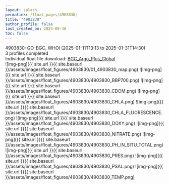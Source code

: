 ```yaml
---
layout: splash
permalink: /float_pages/4903830/
title: "4903830"
author_profile: false
last_created_on: 2025-09-30
toc: false
---
```

 
4903830: GO-BGC, WHOI (2025-01-11T13:13 to 2025-01-31T14:30)\
3 profiles completed\
Individual float file download: [BGC_Argo_Plus_Global](https://ftp.soest.hawaii.edu/bgc_argo_plus/Individual_Floats/outliers_removed/4903830_Sprof_processed.nc)\
![img-png]({{ site.url }}{{ site.baseurl }}/assets/images/float_figures/4903830/01_4903830_map.png)
![img-png]({{ site.url }}{{ site.baseurl }}/assets/images/float_figures/4903830/4903830_BBP700.png)
![img-png]({{ site.url }}{{ site.baseurl }}/assets/images/float_figures/4903830/4903830_CDOM.png)
![img-png]({{ site.url }}{{ site.baseurl }}/assets/images/float_figures/4903830/4903830_CHLA.png)
![img-png]({{ site.url }}{{ site.baseurl }}/assets/images/float_figures/4903830/4903830_CHLA_FLUORESCENCE.png)
![img-png]({{ site.url }}{{ site.baseurl }}/assets/images/float_figures/4903830/4903830_DOXY.png)
![img-png]({{ site.url }}{{ site.baseurl }}/assets/images/float_figures/4903830/4903830_NITRATE.png)
![img-png]({{ site.url }}{{ site.baseurl }}/assets/images/float_figures/4903830/4903830_PH_IN_SITU_TOTAL.png)
![img-png]({{ site.url }}{{ site.baseurl }}/assets/images/float_figures/4903830/4903830_PRES.png)
![img-png]({{ site.url }}{{ site.baseurl }}/assets/images/float_figures/4903830/4903830_PSAL.png)
![img-png]({{ site.url }}{{ site.baseurl }}/assets/images/float_figures/4903830/4903830_TEMP.png)
